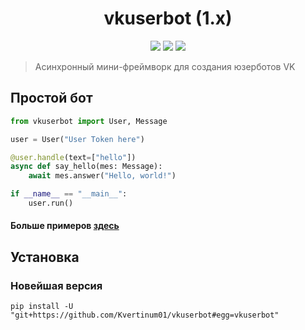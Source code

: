 <h1 align="center">
  vkuserbot (1.x)
</h1>
<p align="center">
  <img src="https://img.shields.io/badge/made%20by-Kvertinum01-green">
  <img src="https://img.shields.io/badge/python-<3.7-orange">
  <img src="https://img.shields.io/badge/PyPI-v3.0-blue">
</p>

> Асинхронный мини-фреймворк для создания юзерботов VK

## Простой бот

```python
from vkuserbot import User, Message

user = User("User Token here")

@user.handle(text=["hello"])
async def say_hello(mes: Message):
    await mes.answer("Hello, world!")

if __name__ == "__main__":
    user.run()
```

 #### Больше примеров [здесь](https://github.com/Kvertinum01/vkuserbot/tree/master/examples)

## Установка
### Новейшая версия
```shell
pip install -U "git+https://github.com/Kvertinum01/vkuserbot#egg=vkuserbot"
```